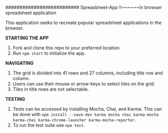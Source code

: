 ########################## Spreadsheet-App
!!~~~~~~In browser spreadsheet application

This application seeks to recreate popular spreadsheet applications in the browser.


**STARTING THE APP**
1. Fork and clone this repo to your preferred location.
2. Run ```npm start``` to initialize the app.


**NAVIGATING**
1. The grid is divided into 41 rows and 27 columns, including title row and column.
2. Users can use their mouse or arrow-keys to select tiles on the grid.
3. Tiles in title rows are not selectable.


**TESTING**
1. Tests can be accessed by installing Mocha, Chai, and Karma. This can be done with ```npm install --save-dev karma mocha chai karma-mocha karma-chai karma-chrome-launcher karma-mocha-reporter```.
2. To run the test suite use ```npm test```.
